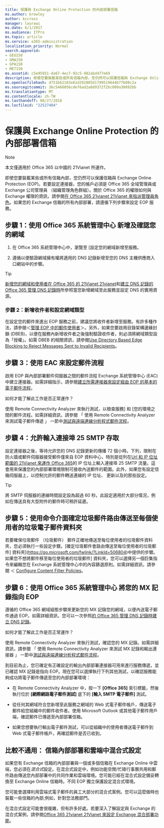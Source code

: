 ```yaml
---
title: 保護與 Exchange Online Protection 的內部部署信箱
ms.author: krowley
author: kccross
manager: laurawi
ms.date: 6/1/2017
ms.audience: ITPro
ms.topic: article
ms.service: o365-administration
localization_priority: Normal
search.appverid:
- GEU150
- GMA150
- GPA150
- MET150
ms.assetid: c5e95951-da67-4ec7-92c5-982abd477e69
description: 即使您要裝載某些或所有信箱內部，您仍然可以保護信箱與 Exchange Online Protection (EOP)。若要設定連接器，您的帳戶必須是 Office 365 全域管理員或 Exchange 公司管理員 （組織管理角色群組）。關於 Office 365 的權限如何與 Exchange 權限的資訊，請參閱在 Office 365 21vianet 21Vianet 來指派管理員角色。如果您的 Exchange 信箱的所有內部部署，請遵循下列步驟來設定 EOP 服務。
ms.openlocfilehash: 4751bb2183e61d292805d1799519644b77b08c2a
ms.sourcegitcommit: 36c5466056cdef6ad2a8d9372f2bc009a30892bb
ms.translationtype: MT
ms.contentlocale: zh-TW
ms.lasthandoff: 08/27/2018
ms.locfileid: "22527404"
---
```

# <a name="protect-on-premises-mailboxes-with-exchange-online-protection"></a>保護與 Exchange Online Protection 的內部部署信箱

> [!NOTE]
> 本文僅適用於 Office 365 以中國的 21Vianet 所運作。 
  
即使您要裝載某些或所有信箱內部，您仍然可以保護信箱與 Exchange Online Protection (EOP)。若要設定連接器，您的帳戶必須是 Office 365 全域管理員或 Exchange 公司管理員 （組織管理角色群組）。關於 Office 365 的權限如何與 Exchange 權限的資訊，請參閱[在 Office 365 21vianet 21Vianet 來指派管理員角色](https://support.office.com/article/d58b8089-cbfd-41ec-b64c-9cfcbef495ac)。如果您的 Exchange 信箱的所有內部部署，請遵循下列步驟來設定 EOP 服務。 
  
## <a name="step-1-use-the-office-365-admin-center-to-add-and-verify-your-domain"></a>步驟 1：使用 Office 365 系統管理中心 新增及確認您的網域

1. 在 Office 365 系統管理中心中，瀏覽至 [設定您的網域新增至服務。
    
2.  遵循以便驗證網域擁有權將適用的 DNS 記錄新增至您的 DNS 主機供應商入口網站中的步驟。 
    
> [!TIP]
> [新增您的網域和使用者在 Office 365 的 21Vianet 21vianet](https://support.office.com/article/1cd4839b-d051-46b8-ab9b-bc7752024e78)和[建立 DNS 記錄的 Office 365 管理 DNS 記錄時](https://support.office.com/article/0669bf14-414d-4f51-8231-6b710ce7980b)所參照當您新增網域至此服務並設定 DNS 的實用資源。 
  
### <a name="step-2-add-recipients-and-configure-the-domain-type"></a>步驟 2：新增收件者和設定網域類型

在設定您的郵件來進出 EOP 服務之前，建議您將收件者新增至服務。有許多種作法，請參閱＜[管理 EOP 中的郵件使用者](https://go.microsoft.com/fwlink/?LinkId=506782)＞。另外，如果您要啟用目錄架構邊緣封鎖 (DBEB)，以便在服務內新增收件者之後強制驗證收件者，則必須將網域類型設為「授權」。如需 DBEB 的相關資訊，請參閱[Use Directory Based Edge Blocking to Reject Messages Sent to Invalid Recipients](https://go.microsoft.com/fwlink/?LinkId=506781)。
  
## <a name="step-3-use-the-eac-to-set-up-mail-flow"></a>步驟 3：使用 EAC 來設定郵件流程

啟用 EOP 與內部部署郵件伺服器之間的郵件流程 Exchange 系統管理中心 (EAC) 中建立連接器。如需詳細指示，請參閱[建立所需連接器來設定經由 EOP 的基本的電子郵件流程](https://go.microsoft.com/fwlink/?LinkId=506780)。
  
 如何才能了解此工作是否正常運作？ 
  
 使用 Remote Connectivity Analyzer 來執行測試，以檢查服務] 和 [您的環境之間的郵件流程。如需詳細資訊，請參閱 「 使用 Remote Connectivity Analyzer 來測試電子郵件傳遞 」 一節中[測試與遠端連線分析程式郵件流程](https://go.microsoft.com/fwlink/?LinkId=506784)。
  
## <a name="step-4-allow-inbound-port-25-smtp-access"></a>步驟 4：允許輸入連接埠 25 SMTP 存取

設定連接器之後，等待允許您的 DNS 記錄更新的傳播 72 個小時。下列，限制在防火牆或郵件伺服器接受郵件僅來自 EOP 資料中心，特別是從列在[Url 和 IP 位址範圍的 21Vianet 來運作 Office 365](https://support.office.com/article/5c47c07d-f9b6-4b78-a329-bfdc1b6da7a0#__exchange_online_protection)的 IP 位址上輸入連接埠 25 SMTP 流量。這會用來保護您的內部部署環境限制可接收內送郵件的範圍。此外，如果您有設定信箱伺服器上，以控制允許的郵件轉送連線的 IP 位址、 更新以及的那些設定。
  
> [!TIP]
> 將 SMTP 伺服器的連線時間設定設為超過 60 秒。此設定適用於大部分情況，例如在傳送具有大型附件的郵件時可稍許延遲。 
  
## <a name="step-5-use-the-shell-to-ensure-that-spam-is-routed-to-each-users-junk-email-folder"></a>步驟 5：使用命令介面確定垃圾郵件路由傳送至每個使用者的垃圾電子郵件資料夾

若要確保垃圾郵件 （垃圾郵件） 郵件正確地傳送至每位使用者的垃圾郵件資料夾，您必須執行一些設定步驟。[確定垃圾郵件會路由傳送至每位使用者的垃圾郵件] 資料夾](https://go.microsoft.com/fwlink/?LinkId=506804)中提供的步驟。如果您不想將郵件移至每位使用者的垃圾郵件] 資料夾，您可以選擇另一個巨集指令來編輯您在 Exchange 系統管理中心中的內容篩選原則。如需詳細資訊，請參閱 ＜ [Configure Content Filter Policies](https://go.microsoft.com/fwlink/?LinkId=506805)。 
  
## <a name="step-6-use-the-office-365-admin-center-to-point-your-mx-record-to-eop"></a>步驟 6：使用 Office 365 系統管理中心 將您的 MX 記錄指向 EOP

遵循的 Office 365 網域組態步驟來更新您的 MX 記錄您的網域，以便內送電子郵件通過 EOP。如需詳細資訊，您可以一次參照[的 Office 365 管理 DNS 記錄時建立 DNS 記錄](https://support.office.com/article/0669bf14-414d-4f51-8231-6b710ce7980b)。
  
如何才能了解此工作是否正常運作？
  
 使用 Remote Connectivity Analyzer 來執行測試，確認您的 MX 記錄。如需詳細資訊，請參閱 「 使用 Remote Connectivity Analyzer 來測試 MX 記錄和輸出連接器 」 一節中[測試與遠端連線分析程式郵件流程](https://go.microsoft.com/fwlink/?LinkId=506784)。 
  
到目前為止，您已確定有正確設定的輸出內部部署連接器可用來進行服務傳遞，並已確認 MX 記錄是指向 EOP。現在您可以選擇執行下列其他測試，以確認服務能夠成功將電子郵件傳遞至您的內部部署環境：
  
- 在 Remote Connectivity Analyzer 中，按一下 **[Office 365]** 索引標籤，然後執行位於 **[網際網路電子郵件測試]** 底下的 **[輸入 SMTP 電子郵件]** 測試。
    
- 從任何其網域符合您新增至此服務之網域的 Web 式電子郵件帳戶，傳送電子郵件給您組織中的郵件收件者。使用 Microsoft Outlook 或其他電子郵件用戶端，確認郵件已傳遞至內部部署信箱。
    
- 如果您想要執行輸出電子郵件測試，可以從組織中的使用者傳送電子郵件到 Web 式電子郵件帳戶，再確認郵件是否已收到。
    
## <a name="less-common-a-hybrid-setup-with-mailboxes-on-premises-and-in-the-cloud"></a>比較不通用： 信箱內部部署和雲端中混合式設定

如果您有 Exchange 信箱的內部部署與一個或多個信箱在 Exchange Online 中雲端，您必須在*混合式*設定。在混合式設定中，例如功能空閒/忙碌行事曆共用和郵件路由傳送您內部部署中的共同作業和雲端環境。您可能已經在混合式設定備妥轉換至 Exchange Online 信箱時。不同 EOP 獨立保護設定混合式環境。 
  
您可能會選擇利用雲端式電子郵件的員工大部分的混合式案例。您可以這麼做時也裝載一些信箱的內部;例如，針對您法務部門。 
  
在混合式設定可能會很複雜，但有許多好處。若要深入了解設定與 Exchange 的混合式案例，請參閱[Office 365 21vianet 21Vianet 來設定 Exchange 混合部署功能](https://support.office.com/article/26e7cc26-c980-4cc5-a082-c333de544b6d)。
  

